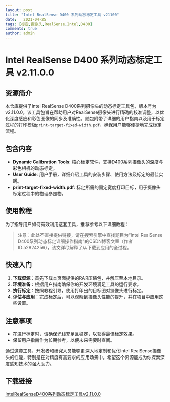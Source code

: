 ```yaml
---
layout: post
title: "Intel RealSense D400 系列动态标定工具 v21100"
date:   2021-04-25
tags: [标定,摄像头,RealSense,Intel,D400]
comments: true
author: admin
---
```

# Intel RealSense D400 系列动态标定工具 v2.11.0.0

## 资源简介

本仓库提供了Intel RealSense D400系列摄像头的动态标定工具包，版本号为v2.11.0.0。该工具包旨在帮助用户对RealSense摄像头进行精确的校准调整，以优化深度感应和彩色图像的同步及准确性。随包附带了详细的用户指南以及用于标定过程的打印模板`print-target-fixed-width.pdf`，确保用户能够便捷地完成标定流程。

## 包含内容

- **Dynamic Calibration Tools**: 核心标定软件，支持D400系列摄像头的深度与彩色相机的动态标定。
- **User Guide**: 用户手册，详细介绍工具的安装步骤、使用方法及标定的最佳实践。
- **print-target-fixed-width.pdf**: 标定所需的固定宽度打印目标，用于摄像头标定过程中的物理参照物。

## 使用教程

为了指导用户如何有效利用这套工具，推荐参考以下详细教程：
> 注意：此处不直接提供链接，请在搜索引擎中查找题目为“Intel RealSense D400系列动态标定详细操作指南”的CSDN博客文章（作者ID:a2824256），该文详尽解释了从下载到应用的全过程。

## 快速入门

1. **下载资源**：首先下载本页面提供的RAR压缩包，并解压至本地目录。
2. **环境准备**：根据用户指南确保你的开发环境满足工具的运行要求。
3. **执行标定**：按照教程引导，使用打印出的目标图对摄像头进行标定。
4. **评估与应用**：完成标定后，可以观察到摄像头性能的提升，并在项目中应用这些设置。

## 注意事项

- 在进行标定时，请确保光线充足且稳定，以获得最佳标定效果。
- 保留用户指南作为长期参考，以便未来需要时查阅。

通过这套工具，开发者和研究人员能够更深入地定制和优化Intel RealSense摄像头的性能，特别是在对精度有高要求的应用场景中。希望这个资源能成为你探索深度感知技术的强大助力。

## 下载链接

[IntelRealSenseD400系列动态标定工具v2.11.0.0](https://pan.quark.cn/s/f67483663180)